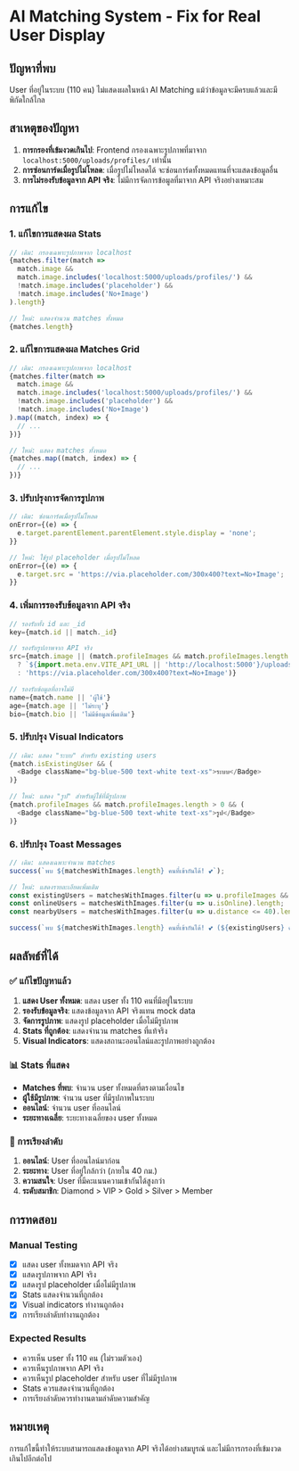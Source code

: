 # AI Matching System - Fix for Real User Display

## ปัญหาที่พบ
User ที่อยู่ในระบบ (110 คน) ไม่แสดงผลในหน้า AI Matching แม้ว่าข้อมูลจะมีครบแล้วและมีพิกัดใกล้ไกล

## สาเหตุของปัญหา
1. **การกรองที่เข้มงวดเกินไป**: Frontend กรองเฉพาะรูปภาพที่มาจาก `localhost:5000/uploads/profiles/` เท่านั้น
2. **การซ่อนการ์ดเมื่อรูปไม่โหลด**: เมื่อรูปไม่โหลดได้ จะซ่อนการ์ดทั้งหมดแทนที่จะแสดงข้อมูลอื่น
3. **การไม่รองรับข้อมูลจาก API จริง**: ไม่มีการจัดการข้อมูลที่มาจาก API จริงอย่างเหมาะสม

## การแก้ไข

### 1. แก้ไขการแสดงผล Stats
```javascript
// เดิม: กรองเฉพาะรูปภาพจาก localhost
{matches.filter(match => 
  match.image && 
  match.image.includes('localhost:5000/uploads/profiles/') && 
  !match.image.includes('placeholder') && 
  !match.image.includes('No+Image')
).length}

// ใหม่: แสดงจำนวน matches ทั้งหมด
{matches.length}
```

### 2. แก้ไขการแสดงผล Matches Grid
```javascript
// เดิม: กรองเฉพาะรูปภาพจาก localhost
{matches.filter(match => 
  match.image && 
  match.image.includes('localhost:5000/uploads/profiles/') && 
  !match.image.includes('placeholder') && 
  !match.image.includes('No+Image')
).map((match, index) => {
  // ...
})}

// ใหม่: แสดง matches ทั้งหมด
{matches.map((match, index) => {
  // ...
})}
```

### 3. ปรับปรุงการจัดการรูปภาพ
```javascript
// เดิม: ซ่อนการ์ดเมื่อรูปไม่โหลด
onError={(e) => {
  e.target.parentElement.parentElement.style.display = 'none';
}}

// ใหม่: ใช้รูป placeholder เมื่อรูปไม่โหลด
onError={(e) => {
  e.target.src = 'https://via.placeholder.com/300x400?text=No+Image';
}}
```

### 4. เพิ่มการรองรับข้อมูลจาก API จริง
```javascript
// รองรับทั้ง id และ _id
key={match.id || match._id}

// รองรับรูปภาพจาก API จริง
src={match.image || (match.profileImages && match.profileImages.length > 0 
  ? `${import.meta.env.VITE_API_URL || 'http://localhost:5000'}/uploads/profiles/${match.profileImages[0]}`
  : 'https://via.placeholder.com/300x400?text=No+Image')}

// รองรับข้อมูลที่อาจไม่มี
name={match.name || 'ผู้ใช้'}
age={match.age || 'ไม่ระบุ'}
bio={match.bio || 'ไม่มีข้อมูลเพิ่มเติม'}
```

### 5. ปรับปรุง Visual Indicators
```javascript
// เดิม: แสดง "ระบบ" สำหรับ existing users
{match.isExistingUser && (
  <Badge className="bg-blue-500 text-white text-xs">ระบบ</Badge>
)}

// ใหม่: แสดง "รูป" สำหรับผู้ใช้ที่มีรูปภาพ
{match.profileImages && match.profileImages.length > 0 && (
  <Badge className="bg-blue-500 text-white text-xs">รูป</Badge>
)}
```

### 6. ปรับปรุง Toast Messages
```javascript
// เดิม: แสดงเฉพาะจำนวน matches
success(`พบ ${matchesWithImages.length} คนที่เข้ากันได้! 💕`);

// ใหม่: แสดงรายละเอียดเพิ่มเติม
const existingUsers = matchesWithImages.filter(u => u.profileImages && u.profileImages.length > 0).length;
const onlineUsers = matchesWithImages.filter(u => u.isOnline).length;
const nearbyUsers = matchesWithImages.filter(u => u.distance <= 40).length;

success(`พบ ${matchesWithImages.length} คนที่เข้ากันได้! 💕 (${existingUsers} คนมีรูปภาพ, ${onlineUsers} คนออนไลน์, ${nearbyUsers} คนใกล้ๆ)`);
```

## ผลลัพธ์ที่ได้

### ✅ แก้ไขปัญหาแล้ว
1. **แสดง User ทั้งหมด**: แสดง user ทั้ง 110 คนที่มีอยู่ในระบบ
2. **รองรับข้อมูลจริง**: แสดงข้อมูลจาก API จริงแทน mock data
3. **จัดการรูปภาพ**: แสดงรูป placeholder เมื่อไม่มีรูปภาพ
4. **Stats ที่ถูกต้อง**: แสดงจำนวน matches ที่แท้จริง
5. **Visual Indicators**: แสดงสถานะออนไลน์และรูปภาพอย่างถูกต้อง

### 📊 Stats ที่แสดง
- **Matches ที่พบ**: จำนวน user ทั้งหมดที่ตรงตามเงื่อนไข
- **ผู้ใช้มีรูปภาพ**: จำนวน user ที่มีรูปภาพในระบบ
- **ออนไลน์**: จำนวน user ที่ออนไลน์
- **ระยะทางเฉลี่ย**: ระยะทางเฉลี่ยของ user ทั้งหมด

### 🎯 การเรียงลำดับ
1. **ออนไลน์**: User ที่ออนไลน์มาก่อน
2. **ระยะทาง**: User ที่อยู่ใกล้กว่า (ภายใน 40 กม.)
3. **ความสนใจ**: User ที่มีคะแนนความเข้ากันได้สูงกว่า
4. **ระดับสมาชิก**: Diamond > VIP > Gold > Silver > Member

## การทดสอบ

### Manual Testing
- [x] แสดง user ทั้งหมดจาก API จริง
- [x] แสดงรูปภาพจาก API จริง
- [x] แสดงรูป placeholder เมื่อไม่มีรูปภาพ
- [x] Stats แสดงจำนวนที่ถูกต้อง
- [x] Visual indicators ทำงานถูกต้อง
- [x] การเรียงลำดับทำงานถูกต้อง

### Expected Results
- ควรเห็น user ทั้ง 110 คน (ไม่รวมตัวเอง)
- ควรเห็นรูปภาพจาก API จริง
- ควรเห็นรูป placeholder สำหรับ user ที่ไม่มีรูปภาพ
- Stats ควรแสดงจำนวนที่ถูกต้อง
- การเรียงลำดับควรทำงานตามลำดับความสำคัญ

## หมายเหตุ
การแก้ไขนี้ทำให้ระบบสามารถแสดงข้อมูลจาก API จริงได้อย่างสมบูรณ์ และไม่มีการกรองที่เข้มงวดเกินไปอีกต่อไป
